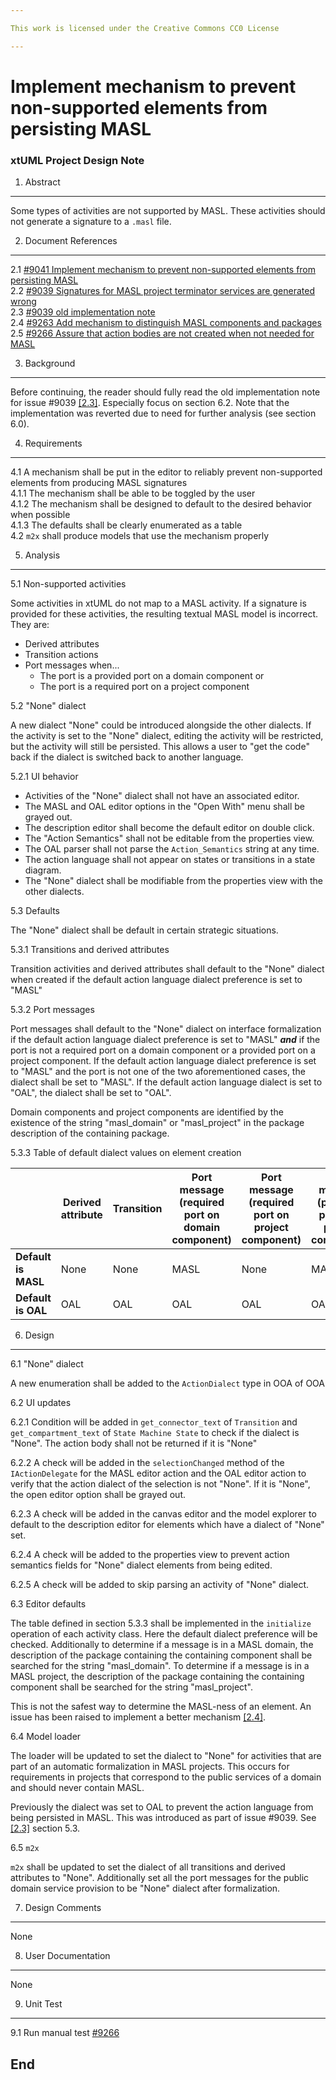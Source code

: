 ```yaml
---

This work is licensed under the Creative Commons CC0 License

---
```


# Implement mechanism to prevent non-supported elements from persisting MASL
### xtUML Project Design Note

1. Abstract
-----------
Some types of activities are not supported by MASL. These activities should not
generate a signature to a `.masl` file.

2. Document References
----------------------
<a id="2.1"></a>2.1 [#9041 Implement mechanism to prevent non-supported elements from persisting MASL](https://support.onefact.net/issues/9041)  
<a id="2.2"></a>2.2 [#9039 Signatures for MASL project terminator services are generated wrong](https://support.onefact.net/issues/9039)  
<a id="2.3"></a>2.3 [#9039 old implementation note](../9039_project_terminator_signatures/9039_project_terminator_signatures_int.md)  
<a id="2.4"></a>2.4 [#9263 Add mechanism to distinguish MASL components and packages](https://support.onefact.net/issues/9263)  
<a id="2.5"></a>2.5 [#9266 Assure that action bodies are not created when not needed for MASL](https://support.onefact.net/issues/9266)    

3. Background
-------------
Before continuing, the reader should fully read the old implementation note for
issue #9039 [[2.3]](#2.3). Especially focus on section 6.2. Note that the
implementation was reverted due to need for further analysis (see section 6.0).

4. Requirements
---------------
4.1 A mechanism shall be put in the editor to reliably prevent non-supported
elements from producing MASL signatures  
4.1.1 The mechanism shall be able to be toggled by the user  
4.1.2 The mechanism shall be designed to default to the desired behavior when
possible  
4.1.3 The defaults shall be clearly enumerated as a table  
4.2 `m2x` shall produce models that use the mechanism properly  

5. Analysis
-----------

5.1 Non-supported activities

Some activities in xtUML do not map to a MASL activity. If a signature is
provided for these activities, the resulting textual MASL model is incorrect.
They are:  
- Derived attributes  
- Transition actions  
- Port messages when...  
  - The port is a provided port on a domain component or  
  - The port is a required port on a project component  

5.2 "None" dialect

A new dialect "None" could be introduced alongside the other dialects. If the
activity is set to the "None" dialect, editing the activity will be restricted,
but the activity will still be persisted. This allows a user to "get the code"
back if the dialect is switched back to another language.

5.2.1 UI behavior

* Activities of the "None" dialect shall not have an associated editor.  
* The MASL and OAL editor options in the "Open With" menu shall be
  grayed out.  
* The description editor shall become the default editor on double
  click.  
* The "Action Semantics" shall not be editable from the properties view.  
* The OAL parser shall not parse the `Action_Semantics` string at any
  time.  
* The action language shall not appear on states or transitions in a
  state diagram.  
* The "None" dialect shall be modifiable from the properties view with
  the other dialects.  

5.3 Defaults

The "None" dialect shall be default in certain strategic situations.

5.3.1 Transitions and derived attributes

Transition activities and derived attributes shall default to the "None" dialect
when created if the default action language dialect preference is set to "MASL"

5.3.2 Port messages

Port messages shall default to the "None" dialect on interface formalization if
the default action language dialect preference is set to "MASL" _**and**_ if the
port is not a required port on a domain component or a provided port on a
project component. If the default action language dialect preference is set to
"MASL" and the port is not one of the two aforementioned cases, the dialect
shall be set to "MASL". If the default action language dialect is set to "OAL",
the dialect shall be set to "OAL".

Domain components and project components are identified by the existence of the
string "masl_domain" or "masl_project" in the package description of the
containing package.

5.3.3 Table of default dialect values on element creation

| | Derived attribute | Transition | Port message (required port on domain component) | Port message (required port on project component) | Port message (provided port on a project component) | Port message (provided port on a domain component) |
| ------------------- | ---- | ---- | ---- | ---- | ---- | ---- |
| **Default is MASL** | None | None | MASL | None | MASL | None |
| **Default is OAL**  | OAL  | OAL  | OAL  | OAL  | OAL  | OAL  |

6. Design
---------

6.1 "None" dialect

A new enumeration shall be added to the `ActionDialect` type in OOA of OOA

6.2 UI updates

6.2.1 Condition will be added in `get_connector_text` of `Transition` and
`get_compartment_text` of `State Machine State` to check if the dialect is
"None". The action body shall not be returned if it is "None"

6.2.2 A check will be added in the `selectionChanged` method of the
`IActionDelegate` for the MASL editor action and the OAL editor action to
verify that the action dialect of the selection is not "None". If it is "None",
the open editor option shall be grayed out.

6.2.3 A check will be added in the canvas editor and the model explorer to
default to the description editor for elements which have a dialect of "None"
set.

6.2.4 A check will be added to the properties view to prevent action semantics
fields for "None" dialect elements from being edited.

6.2.5 A check will be added to skip parsing an activity of "None" dialect.

6.3 Editor defaults

The table defined in section 5.3.3 shall be implemented in the `initialize`
operation of each activity class. Here the default dialect preference will be
checked. Additionally to determine if a message is in a MASL domain, the
description of the package containing the containing component shall be
searched for the string "masl_domain".  To determine if a message is in a MASL
project, the description of the package containing the containing component
shall be searched for the string "masl_project".

This is not the safest way to determine the MASL-ness of an element. An issue
has been raised to implement a better mechanism [[2.4]](#2.4).

6.4 Model loader

The loader will be updated to set the dialect to "None" for activities that are
part of an automatic formalization in MASL projects. This occurs for
requirements in projects that correspond to the public services of a domain and
should never contain MASL.

Previously the dialect was set to OAL to prevent the action language from being
persisted in MASL. This was introduced as part of issue #9039. See [[2.3]](#2.3)
section 5.3.

6.5 `m2x`

`m2x` shall be updated to set the dialect of all transitions and derived
attributes to "None". Additionally set all the port messages for the public
domain service provision to be "None" dialect after formalization.

7. Design Comments
------------------
None

8. User Documentation
---------------------
None

9. Unit Test
------------
9.1 Run manual test [#9266](https://support.onefact.net/issues/9266)  


End
---

